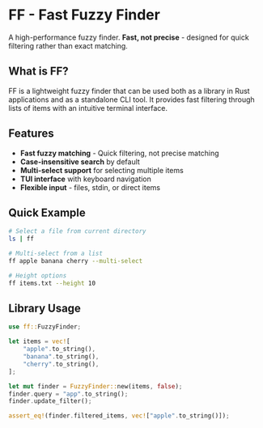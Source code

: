 # FF - Fast Fuzzy Finder

A high-performance fuzzy finder. **Fast, not precise** - designed for quick filtering rather than exact matching.

## What is FF?

FF is a lightweight fuzzy finder that can be used both as a library in Rust applications and as a standalone CLI tool. It provides fast filtering through lists of items with an intuitive terminal interface.

## Features

- **Fast fuzzy matching** - Quick filtering, not precise matching
- **Case-insensitive search** by default
- **Multi-select support** for selecting multiple items
- **TUI interface** with keyboard navigation
- **Flexible input** - files, stdin, or direct items

## Quick Example

```bash
# Select a file from current directory
ls | ff

# Multi-select from a list
ff apple banana cherry --multi-select

# Height options
ff items.txt --height 10
```

## Library Usage

```rust
use ff::FuzzyFinder;

let items = vec![
    "apple".to_string(),
    "banana".to_string(),
    "cherry".to_string(),
];

let mut finder = FuzzyFinder::new(items, false);
finder.query = "app".to_string();
finder.update_filter();

assert_eq!(finder.filtered_items, vec!["apple".to_string()]);
``` 